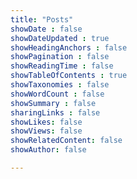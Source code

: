 ```yaml
---
title: "Posts"
showDate : false
showDateUpdated : true
showHeadingAnchors : false
showPagination : false
showReadingTime : false
showTableOfContents : true
showTaxonomies : false 
showWordCount : false
showSummary : false
sharingLinks : false
showLikes: false
showViews: false
showRelatedContent: false
showAuthor: false

---
```


